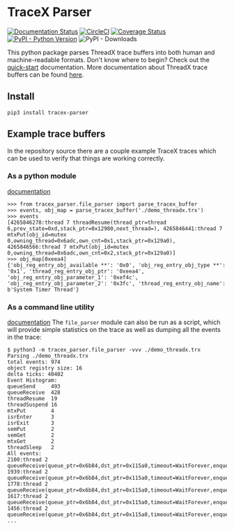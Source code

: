 # TraceX Parser
[![Documentation Status](https://readthedocs.org/projects/tracex_parser/badge/?version=latest)](https://tracex_parser.readthedocs.io/en/latest/?badge=latest)
[![CircleCI](https://circleci.com/gh/julianneswinoga/tracex_parser.svg?style=shield)](https://circleci.com/gh/julianneswinoga/tracex_parser)
[![Coverage Status](https://coveralls.io/repos/github/julianneswinoga/tracex_parser/badge.svg?branch=master)](https://coveralls.io/github/julianneswinoga/tracex_parser?branch=master)
[![PyPI - Python Version](https://img.shields.io/pypi/pyversions/tracex_parser)](https://pypi.org/project/tracex_parser/)
![PyPI - Downloads](https://img.shields.io/pypi/dm/tracex_parser)

This python package parses ThreadX trace buffers into both human and machine-readable formats.
Don't know where to begin? Check out the [quick-start](https://tracex-parser.readthedocs.io/en/latest/quickstart.html) documentation.
More documentation about ThreadX trace buffers can be found [here](https://docs.microsoft.com/en-us/azure/rtos/tracex/chapter5).

## Install
`pip3 install tracex-parser`

## Example trace buffers
In the repository source there are a couple example TraceX traces which can be used to verify that things are working correctly.
### As a python module
[documentation](https://tracex-parser.readthedocs.io/en/latest/py-interface.html)
```pycon
>>> from tracex_parser.file_parser import parse_tracex_buffer
>>> events, obj_map = parse_tracex_buffer('./demo_threadx.trx')
>>> events
[4265846278:thread 7 threadResume(thread_ptr=thread 6,prev_state=0xd,stack_ptr=0x12980,next_thread=), 4265846441:thread 7 mtxPut(obj_id=mutex 0,owning_thread=0x6adc,own_cnt=0x1,stack_ptr=0x129a0), 4265846566:thread 7 mtxPut(obj_id=mutex 0,owning_thread=0x6adc,own_cnt=0x2,stack_ptr=0x129a0)]
>>> obj_map[0xeea4]
{'obj_reg_entry_obj_available **': '0x0', 'obj_reg_entry_obj_type **': '0x1', 'thread_reg_entry_obj_ptr': '0xeea4', 'obj_reg_entry_obj_parameter_1': '0xef4c', 'obj_reg_entry_obj_parameter_2': '0x3fc', 'thread_reg_entry_obj_name': b'System Timer Thread'}
```

### As a command line utility
[documentation](https://tracex-parser.readthedocs.io/en/latest/cli-interface.html)
The `file_parser` module can also be run as a script, which will provide simple statistics on the trace as well as dumping all the events in the trace:
```console
$ python3 -m tracex_parser.file_parser -vvv ./demo_threadx.trx
Parsing ./demo_threadx.trx
total events: 974
object registry size: 16
delta ticks: 40402
Event Histogram:
queueSend     493
queueReceive  428
threadResume  19
threadSuspend 16
mtxPut        4
isrEnter      3
isrExit       3
semPut        2
semGet        2
mtxGet        2
threadSleep   2
All events:
2100:thread 2 queueReceive(queue_ptr=0x6b84,dst_ptr=0x115a0,timeout=WaitForever,enqueued=0x13)
1939:thread 2 queueReceive(queue_ptr=0x6b84,dst_ptr=0x115a0,timeout=WaitForever,enqueued=0x12)
1778:thread 2 queueReceive(queue_ptr=0x6b84,dst_ptr=0x115a0,timeout=WaitForever,enqueued=0x11)
1617:thread 2 queueReceive(queue_ptr=0x6b84,dst_ptr=0x115a0,timeout=WaitForever,enqueued=0x10)
1456:thread 2 queueReceive(queue_ptr=0x6b84,dst_ptr=0x115a0,timeout=WaitForever,enqueued=0xf)
...
